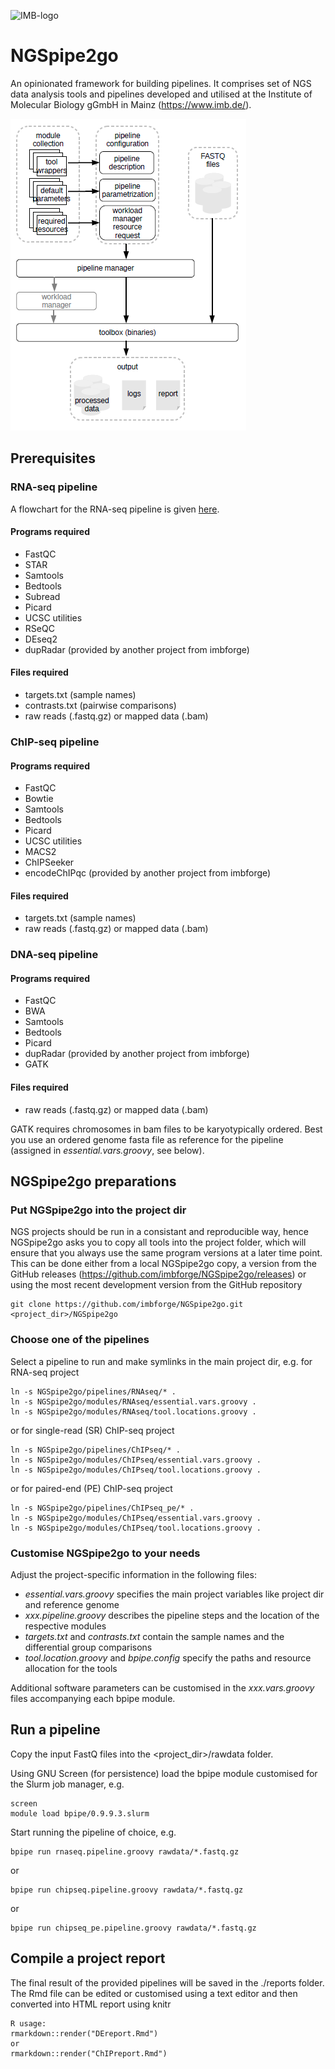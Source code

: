 ![IMB-logo](resources/IMB_logo.png)

# NGSpipe2go #

An opinionated framework for building pipelines.
It comprises set of NGS data analysis tools and pipelines developed and utilised at the Institute of Molecular Biology gGmbH in Mainz (https://www.imb.de/).

![NGSpipe2go scheme](resources/NGSpipe2go_scheme.png)

## Prerequisites ##
### RNA-seq pipeline ###
A flowchart for the RNA-seq pipeline is given [here](https://www.draw.io/?lightbox=1&highlight=0000ff&edit=_blank&layers=1&nav=1&title=NGSpipe2go_RNAseq_pipeline.html#R7V1pk5s4E%2F41rtr9YBeHuD7OmeyV7M7krezul5RAwmaDwQE8R379KwmEOQTGHgx4JsnWxggBUqvV%2Fai71ZqpV%2BundxHcrP4IEfZnioSeZur1TFFkVTHIP7TkOS0xNSktWEYeyirtCu697zgr5NW2HsJxqWIShn7ibcqFThgE2ElKZTCKwsdyNTf0y1%2FdwCWuFdw70K%2BXfvZQsspKZd3a3XiPveUq%2B7TJO2xD5%2BsyCrdB9r0gDHB6Zw35a7I%2BxiuIwsdCkXozU6%2BiMEzSX%2BunK%2BxTsnKKpc%2FdNtzNmxzhIOnywHvpV3f1wUz8h9Wd%2FeH9%2Fe2X7%2B%2FnfAAeoL%2FNaDFTdJ%2B88BJ5D5S6vrcM2A3925Y29TJiZMgvya9l9i97zI6qJaRJ7F28lBEjeea0XyVrn%2FySyT0f2ti%2FzEl6FfphxCqpt%2BwPqRInUfg1HyRCxEs3DJKMo2SdthvGK4yyN7L35Feu5%2FuFl97o9G%2F%2BUn6HjaF6uYwg8ghtK8VOuPYccinRKj6M4%2Bx3PrxS3skHHCX4qXG45JwJyLzC4Ron0TOpkj1gWdnQZFOKs9FjgT%2F1rGxVYE0VZIUwmxPL%2FNU75iA%2FMv4Q88r3z8n1J%2Bnvf3%2B9vbuJ1jL69O75lznQamOHEZlG2SX27fDxZldQoD0lSRglq3AZBtD%2FPQw32YD8h5PkORs8uE1CUlRgB%2FzkJX%2FTxxdadvVP9jL6%2B%2FqpePHMLwLS1cJD9PIf%2Fj56sXuMXe2eQxdUkJBLh44qHWNaeOv5vDl11vtvu97w7mfs0TDMhGrhNnIysj04H%2F66%2F7z9dXv9%2Fd9Pv3y6%2FSd%2B%2BHeumpngg9ESJy0VreyNlPitnBRhHybeQ1nG9c4WmtrKFrtxH4A35I68UeSMAqP0yRvHM4LMhfJeTuAsMzwntDf8hzY5gTYRsFJNwTRqE1WSy9pErqsTIFl1daIpp1InZyg2yiplJyjEYqNPmaB2lQhgWrpBfu2DPLBu6MwH6qQ0g9qoF6i8LTEI1wT0xjxmQ3xBKshg8yRQE1fK7OJyDb2A0tPbYN8jYpUUXrZrkPSr5eJUQx3bkH66k70l3sCgpgmrBZDygZdUvhMFMMbfFpwWC6L7wofn4qf4SPESqEFHBbqDLVtChg0lzQIWcA3X1SxdUqS5Y0GkYUdzZaQYqoFMQzJ010aupkmSjQEAyIAqtksfWUXYLX1mlSR0MX9BGUm5XXrJamsviPojF97adkPC0OTnh3f3tOnKMiQXth%2FalN1gnGAyire8UzH5fffhgvST%2FNjf4ZRsjfU4T0ABn9SILuQm0XA1MFkVvUyG9eZMWHgJtMnThbmkSAi7XuAlXhgcPKUm3Vs%2FhChmEjDeYIfJwFK%2F1yHa%2BpTXzr%2BLOI6JpvEgldMwQHnn5rTnnkt0FtNGkAh7OtGO6HAPzPeEnW1C6V0YhIaWNGP%2BPqCyrJSgsllHyqohQMpyH0hZqD2BQHtWSEDWCxv6kwjUDVlZ0M6nIInDDpMX5GZMICRXq%2FruTEO5RjJFYKriZZ0xSPa9P0OPcVv2sbmilQbMKL8gdN2YYKXqIOSNfsF61xoT3fLfBRtG75aPPqGr3hW6Tgq56nssGnWJZ4dPVOB5wTIVeXYYIRzNSTG5SMFRNi%2BYQJTIJNDyO0V%2FAr09U1QM6N%2B8xgYilL9badMfNfAiwiliFOkQcRsR2BUvkqeSdaYKHpGlI9nQkG5AGZoSkE1ZIfhRBrZiQqzCueE6kilbLkRAUgwEFQWolqo7kqw5BGBatiZpkkuw4ijgsbGfKZGqt9ugYgMIrA2CWH9y3FVnp2ZeqapWvC4R0SHcTRrlMGYpvFCq1cpZqlBLaearxA7Rc62whgkTVC3xeAEZMPLp6xsGR6D%2FHHtkVMj8lJYpCmNONIlTnzI9HUIpxQSkng7XRFZeBna8SXtB4PwipcJvHx%2Fiz59IV3767eP886efFwW6e4KxqLeyXiLEu%2FVqtLBOhUPo8o7M%2FA3pRECQWJxKMzLjglxqVvlwqh3q%2BP430jBaKJoytDyd9g24luItz4H%2BRWY1TyhCuOQ2dB%2B79KmQ1HJ9ZoBymc2piBUeV16C74kQoG98jOCmTYN3h3egYkw2gADvCQCfeSqELLe7Jn8gsTK1lIlBsf%2FFOPpo%2F0cjO4iUp26btwO1ypK9EWhpjmkYuqu4rgyApbma6shQsxTLcF3kAnsuE1a2FduyCbiyoQosQwYaVkwXIdM1ZAk7DlYA0sYBWg29TAkkVm4%2FQNZBICsmmMjPTSZHKzqv%2Bj4GRg7GHAdraKK7emx8hCFyyNSm8oS%2BOe2DtMOdzd05FQRZptiurx4uC1CRImaX8nWJBYbsXIQ3PkEqSa9DmL%2BSysITdeowbNaOQZSCcsxAS69grn%2FglgeQ7QNusnQ4ciOXBb1%2BAJjLAyZ%2FgLkuYK6zS3hSdjW52SX8mtGeTdERAVSB6y3b4J5t6UCVgGMZDtCQ5EDFUl0AXZX0AxuWOVc03UCSrcoE6WmOBHVZxciRXMW0TYegQmBiG9hmGYcMBveaupmSqHL3B%2BA7CvDVNCZz1NLuPobRV%2Br6m9Eo9AAumfEswqkoyR2aO7V5T90jmQMui2bjrfRDh3oNi4xKkUYQ0icCjInIbbWw%2FbAEnUXDRjRR9Y9qVL5rYx%2Bq0U9ljlLMHwimO4Lh7uzJIJh95qiNUKWsSfO9INUa0maHSdLyOZsZ9J5euEcYPJlns%2BWC6Y0gjcDYhzz%2B3MWpiAI3avpRKBw21bJVrdZRXU2nPb1pimHUJQNgh2KnPIpl8QCjuENkm21rkokQwUgyUEzDQFCWoW0oLlFbro7wHFvIQsgBWDMBmaHQMA3FIrICSlizXFVBCAELKM7JQVQea7SDUHt7m5KsqVpnUJWh4UPY5DRMUUEzmyh88BBl8GL0kojZW0EHawGj7gfyYIlIpZ4Lvps%2BRvsqjJKSfkqhEANBPx8MggpU3WtaUNpNC9PzCAGgdjQsyEMaFkRrzoqePm0gFf%2FgZCOpQHkYyy84XSSV8iOS6hDABCYGmDoOsiiOcTKI6tIjc4Eo6zWhhEPjLugG9GL076vEVLSTC7rIp%2FHdXTCVBk3JBY5uOxghE6gmthUVmaqMbV1CrjmXXceygeXYElAlaAJLtQG0TNsyZNsEGlZtw1AlCY%2BBqfb2NvNHNlQ71FBVxSFHDg9RFnHH0QGS5iAX6raumKatYMd0TFe1bN2yHBcAPNeA4pqOQRAvdjULyzqBwJJlWw4CCDu6jDQZIdmyRhudls4WBqde6wgj4ti4NuewGY%2FK592aZQ69CH%2FbehFGs2KcXE0wHYU3JwYfy7kONENZaB0B5BGeqY7qShsdLYJD6fjq0KJwVyn%2F0uCJKIYAiqUN5%2FTiT5gQkRmwEkXqfUNpZ%2FehPrL17Zaojr%2BumKglTVGfLki%2Fv22J8EroV1mwcOjnkhM%2Bsqaw%2FU%2B0Ab4XfE3f06vyItXI%2F11y45uzSItznbR3WZ%2FSvnFZLxIuFVmdeaJ%2BZ1fXqt4goVlSg%2BzFUg%2FiWuPrNR4ACuoBoMLkNEdY3Lus9sV7z89lSdnrdO66NASjrQ2Fg7VnK9U0RPooA8UzqU1koPYE57zhgQLWtAaqPfXG6x2o%2Fugvhr2aWrF1q5UNpymnZE%2FtRvEiiuBzodqGVohbvlNJ2aMaRoUp0jf2C63bs%2FJMg2t6gdanzubW2Ubbu9g4itsMrcJtmnR6blPbuW1C6YHG0ShDLbk6jlZ7VMs0ZMNr0Ci6MYxGAdaLNErTQv3%2B08VdeZl%2Bh7NgxM2GRkSeckGeW5NjQrTDV%2BSgQL2%2BVuSNDHh8ThLFzDhkpAW3mHh1gykZjfk9HQ5pF7BUESHUYVcgY%2BavK9ssqACoRhquPYSYmKlQfFdyl5FBnTXkZIzCBKbhjansyOYPaZZ2Sf4jpLui4ka7ppvOtUt5d03%2Bo9Wj5CoMyKuhx0YWE3Z8xHEyq6eR7IEHgCQvyolOlLrVRWgjV8HBTNBxxJuzY%2Bz3pbBMQJlHRTrCg%2Ftxm2y2bINX6CPKMhc1ny65%2Bc1pc%2BGO57DNg4vCvBsek2DZJrVduw%2F05hwZkVtkWJ4H9RauPZ%2Fy2nvsP2D61tkQziBDN8tqinuHRovn5Su8yfC5VGP1CMdbP2mNVxiP2YtbMeO25pzi4yzNSJ08g3z73UcKH4PIc1ZrHCSCvRdTm9MnmL%2BaXAcrw6aH4CuXCc9fP1xOdPKSls25bnJC3yeokEUkpHoKQ2c128XKvnpmNgSJs0%2FGzGK%2F1qiOrcmexXD8Mp%2FDi%2F0HL4xmj2lt92SkWh19R5gukiYq2NKgvOubtJGLuzVqCty7vlnEKy94JjUXK%2BxvcBQv7kaPJPsjRJ5L2Y21XEozaBC5lFCB7GzjhJpQioFj%2BeaFXcRZsiLIaEWGME83lu5naAsvm4p0H2j5IQujqkShaCc7KkF7%2BX5CgXNjMG9NLs2zD%2B9Eudhi2yEE6gXSvvfAhwaHilqOaVS1bkbd4%2B2uXuDiCD8R6eStGVmKJlhE5%2F063TFILVZs9vONTWkIFQuc8j07ghnLntxGW2nxweZaMFQAVQ9ipRozlZ%2BZN6mYqZfvwxlP0HQQG4fLohcIGm0cQdM1HuF4QRMFMHne4LhZwjCDD4McbKckmfAUa5BnhpErvIGHCxTtfAUKkCYoULjrYQqL1emf8gS65kgHvXumX3Yy5DkE5JfUw6CKoHezgVgRAH4wJLe7nhxxxlubhth%2FSe37Ipc%2Fu8N8%2FpkqcDFMttFAeiBr3%2BFqQD8fNVANDVD1CaqBPfu7pyEgmsIKjcP3dpdkzQskh9FRH5jyQPqgSRLYcK3Yj2UR4JC5x9J32t7ys7ccYiNO2ozD57txPvO9Cvt0MMH5rp7DfD%2FdtO16kjNfqY02bd99%2FHKTe6fLs3fntS4bkQtndywxS%2Fs4hCYvNfTw%2BW2ez%2Fyu6nNtinYi3qZJz%2B%2BjdtIeu7fgBdLC6iotBlpH1OKvpFOvI9B2cwcRjJoNSqQGywbOTqGUIoYrhpA75LsRbdnhIsc6H5FTsySNHF0sFjnnufugk1F6aJGjdY14eL0ih2KXyxA9X4UPSlnsRNxyQSYQXLIQ3QdmuqCP0JfgYEld7EOIH%2FpJmpeXNEY5WASlo3yeIkibohVDnVDk1RkYsztvczMHWgV1NGafwxbY8YzZA%2B2JA9ykxTVCxz1xx2uE65sv1zf3%2BFtFHVx7Lg1S4Alo8dMmwnGc4tDdsngQLIrJv4erAXCKPW0DLX7ByMatVmPrZOIu69HkSQSdrxMNu0ytwbTLWSMzk9KDF9NsTnG2yHuDGyV0Valx%2B8k2Oonjf%2FQxEc4QOSD6jS0%2FtRas5tU2QGXkU31d04K1F6n8vCUe1Fp9UU9bzBWupisNbmpXtb5crj97adoJsQCfdCLiO8zwhkPXmu9wEJZOX6zJ8eklIWbb%2F%2Bmx1Qg%2FsY1Cy1InqrH1eUCAxM4v8pj0Z99YJu7oMfa7bK1ZeH0xaSs7mXvfAQyvITtrJT2FVd8CxVIGV9XU6XKzmqPnZs1lyNvNzdq6R%2Bqsz%2FXL9wSxudWOot%2FasXMpScppC2Zp%2FlVIxDcL9SJynC2W813X6d4CyNhHlLM13Y5Q8DKTVfAmXrSKzDd7WNtkGzYb7xS5gfaCKXXNJ1ygGYcrvn2HjqXSk9NkN6H34cotLygcGZYbl%2FLx2QrGrCTZXmzgSiKMhQauvQYsWS4OUt2ClWUQKnCDMNsPZRpeRLTEjU7%2FzgSZhxozDYmYrLz4LZll2SBe5vqp8O1b9mdWTxNErwv10j%2F9sLJaTTKmClCcIkBxPA%2F%2BIPuP2uNKJulhmY1of9h%2FOrScjd6ZnRWUt3sUI%2BsvQZe97fARwQTugYcjLcVZRvrZLqnUT9%2B9zaZ8TN04C%2BoArlOMSMDfA104M0dKagHewOywE5yh%2Ba570AdsfwzXGx%2FLizt5wWi8WH6fdjuVI9p51lb1irWiK2Q7nbGCB0NP2F9EM3OWkj5MSJTZcD2rpA57U14hVTO7HoZ0Or%2FQhLZxvoqcQ3yr3v7gmKGOf2jc40cT39xleXxKkRE7Kw%2B9mVtxUlDE3bnfM3fui9ePXbb7ZTl6aFMPDpOw2heZkwqTMMyKWcKQBSJiyECJ99Kv7uqDmfgPqzv7w%2Fv72y%2Ff38%2Bb4yRq6oXKVqHuqNpFgUhF%2FI6XFDLudEH6upqKsBtVxBE2hKyoT%2FNBAx8IuKXZyyBxxZDnGakzBhAwRh%2FJi4RcUD902aazerZLGtjBcdM1y3a%2FtBMFoYqcNlVnem%2B0e4mjWq8ix4KjoG5GZIQVLSvIOoIu2%2ByY%2FrPZ2RB3ozM6QjwSFh5iXz4Fd8lKx6kJDrfAdWOvU3tR99CrmeXfjhNVSIMz9KFynydDdJlTsGVWvjWvaSsx3qzDcLING9GTeRJNY3bUNH2cFCGUaGMm0PdSa%2F5tHrJAl4ixl4TRcyuvnBeaGdzI1S%2BLKmpdtYvBkH4iFm3OEZ9by39JCD0d8dnrbEC3MdspmHFcnkv3zSw2FW6YGG21Wbe15xt46OeYiY8MBkW1LOUxizwlw4Zm3Atl44SJEcnxYcQCld7M8OXbb%2FYOn3Xw8JHLKKSCbgeUSbdWf4SIWhpv%2Fg8%3D).
#### Programs required ####
- FastQC
- STAR
- Samtools
- Bedtools
- Subread
- Picard
- UCSC utilities
- RSeQC
- DEseq2
- dupRadar (provided by another project from imbforge)

#### Files required ####
- targets.txt (sample names)
- contrasts.txt (pairwise comparisons)
- raw reads (.fastq.gz) or mapped data (.bam)

### ChIP-seq pipeline ###
#### Programs required ####
- FastQC
- Bowtie
- Samtools
- Bedtools
- Picard
- UCSC utilities
- MACS2
- ChIPSeeker
- encodeChIPqc (provided by another project from imbforge)

#### Files required ####
- targets.txt (sample names)
- raw reads (.fastq.gz) or mapped data (.bam)

### DNA-seq pipeline ###
#### Programs required ####
- FastQC
- BWA
- Samtools
- Bedtools
- Picard
- dupRadar (provided by another project from imbforge)
- GATK

#### Files required ####
- raw reads (.fastq.gz) or mapped data (.bam)

GATK requires chromosomes in bam files to be karyotypically ordered. Best you use an ordered genome fasta file as reference for the pipeline (assigned in *essential.vars.groovy*, see below).

## NGSpipe2go preparations ##

### Put NGSpipe2go into the project dir ###
NGS projects should be run in a consistant and reproducible way, hence NGSpipe2go asks you to copy all tools into the project folder, which will ensure that you always use the same program versions at a later time point. This can be done either from a local NGSpipe2go copy, a version from the GitHub releases (https://github.com/imbforge/NGSpipe2go/releases) or using the most recent development version from the GitHub repository

    git clone https://github.com/imbforge/NGSpipe2go.git <project_dir>/NGSpipe2go

### Choose one of the pipelines ###

Select a pipeline to run and make symlinks in the main project dir, e.g. for RNA-seq project

    ln -s NGSpipe2go/pipelines/RNAseq/* .
    ln -s NGSpipe2go/modules/RNAseq/essential.vars.groovy .
    ln -s NGSpipe2go/modules/RNAseq/tool.locations.groovy .

or for single-read (SR) ChIP-seq project

    ln -s NGSpipe2go/pipelines/ChIPseq/* .
    ln -s NGSpipe2go/modules/ChIPseq/essential.vars.groovy .
    ln -s NGSpipe2go/modules/ChIPseq/tool.locations.groovy .
    
or for paired-end (PE) ChIP-seq project

    ln -s NGSpipe2go/pipelines/ChIPseq_pe/* .
    ln -s NGSpipe2go/modules/ChIPseq/essential.vars.groovy .
    ln -s NGSpipe2go/modules/ChIPseq/tool.locations.groovy .

### Customise NGSpipe2go to your needs ###

Adjust the project-specific information in the following files:

- *essential.vars.groovy* specifies the main project variables like project dir and reference genome
- *xxx.pipeline.groovy* describes the pipeline steps and the location of the respective modules
- *targets.txt* and *contrasts.txt* contain the sample names and the differential group comparisons
- *tool.location.groovy* and *bpipe.config* specify the paths and resource allocation for the tools

Additional software parameters can be customised in the *xxx.vars.groovy* files accompanying each bpipe module.

## Run a pipeline ##

Copy the input FastQ files into the <project_dir>/rawdata folder.

Using GNU Screen (for persistence) load the bpipe module customised for the Slurm job manager, e.g.

    screen
    module load bpipe/0.9.9.3.slurm

Start running the pipeline of choice, e.g.

    bpipe run rnaseq.pipeline.groovy rawdata/*.fastq.gz

or

    bpipe run chipseq.pipeline.groovy rawdata/*.fastq.gz    

or

    bpipe run chipseq_pe.pipeline.groovy rawdata/*.fastq.gz

## Compile a project report ##

The final result of the provided pipelines will be saved in the ./reports folder.
The Rmd file can be edited or customised using a text editor and then converted into HTML report using knitr
    
    R usage:
    rmarkdown::render("DEreport.Rmd")
    or
    rmarkdown::render("ChIPreport.Rmd")
